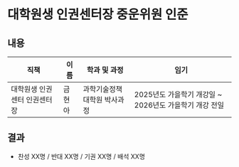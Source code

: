 대학원생 인권센터장 중운위원 인준
===

## 내용

| 직책 | 이름 | 학과 및 과정 | 임기 |
|---|---|---|---|
| 대학원생 인권센터 인권센터장 | 금현아 | 과학기술정책대학원 박사과정 | 2025년도 가을학기 개강일 ~ 2026년도 가을학기 개강 전일 |

## 결과
- 찬성 XX명 / 반대 XX명 / 기권 XX명 / 배석 XX명
